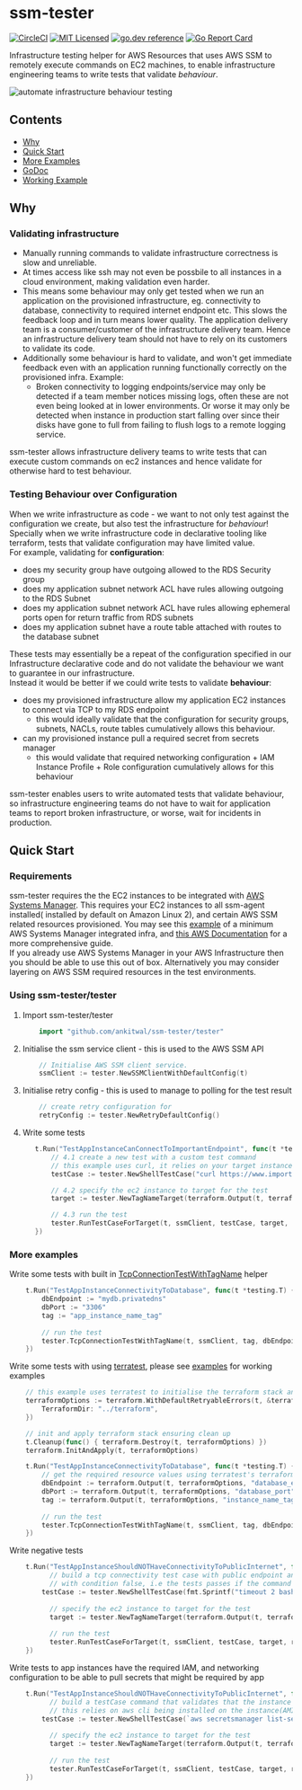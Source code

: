 # ssm-tester
[![CircleCI](https://circleci.com/gh/ankitwal/ssm-tester/tree/main.svg?style=svg)](https://circleci.com/gh/ankitwal/ssm-tester/tree/main)
[![MIT Licensed](https://img.shields.io/badge/license-MIT-blue.svg)](https://raw.githubusercontent.com/ankitwal/ssm-tester/main/LICENSE)
[![go.dev reference](https://img.shields.io/badge/go.dev-reference-007d9c?logo=go&logoColor=white&style=flat-square)](https://pkg.go.dev/mod/github.com/ankitwal/ssm-tester/tester?tab=overview)
[![Go Report Card](https://goreportcard.com/badge/github.com/ankitwal/ssm-tester)](https://goreportcard.com/report/github.com/ankitwal/ssm-tester)


Infrastructure testing helper for AWS Resources that uses AWS SSM to remotely execute commands on EC2 machines, to enable infrastructure engineering teams to write 
tests that validate *behaviour*.

![automate infrastructure behaviour testing](https://i.ibb.co/cgbthDN/terminal-screenshot.png)

## Contents 

- [Why](#why)
- [Quick Start](#quick-start)
- [More Examples](#more-examples)
- [GoDoc](https://pkg.go.dev/github.com/ankitwal/ssm-tester/tester)
- [Working Example](./examples/simple-example/README.md)

## Why 

### Validating infrastructure

* Manually running commands to validate infrastructure correctness is slow and unreliable.
* At times access like ssh may not even be possbile to all instances in a cloud environment, making validation even harder.
* This means some behaviour may only get tested when we run an application on the provisioned infrastructure, eg. connectivity to database, connectivity to required internet endpoint etc.
This slows the feedback loop and in turn means lower quality. The application delivery team is a consumer/customer of the infrastructure delivery team. 
Hence an infrastructure delivery team should not have to rely on its customers to validate its code.
* Additionally some behaviour is hard to validate, and won't get immediate feedback even with an application running functionally correctly on the provisioned infra. Example:
    * Broken connectivity to logging endpoints/service may only be detected if a team member notices missing logs, often these are not even being looked at in lower environments. Or worse it may only be detected when instance in production start falling over since their disks have gone to full from failing to flush logs to a remote logging service.

ssm-tester allows infrastructure delivery teams to write tests that can execute custom commands on ec2 instances and hence validate for otherwise hard to test behaviour.

### Testing Behaviour over Configuration 
When we write infrastructure as code - we want to not only test against the configuration we create, but also test the infrastructure for *behaviour*!
Specially when we write infrastructure code in declarative tooling like terraform, tests that validate configuration may have limited value.  
For example, validating for **configuration**:  
* does my security group have outgoing allowed to the RDS Security group
* does my application subnet network ACL have rules allowing outgoing to the RDS Subnet
* does my application subnet network ACL have rules allowing ephemeral ports open for return traffic from RDS subnets
* does my application subnet have a route table attached with routes to the database subnet 

These tests may essentially be a repeat of the configuration specified in our Infrastructure declarative code
and do not validate the behaviour we want to guarantee in our infrastructure.  
Instead it would be better if we could write tests to validate **behaviour**: 
* does my provisioned infrastructure allow my application EC2 instances to connect via TCP to my RDS endpoint 
    * this would ideally validate that the configuration for security groups, subnets, NACLs, route tables cumulatively allows this behaviour.  
* can my provisioned instance pull a required secret from secrets manager
    * this would validate that required networking configuration + IAM Instance Profile + Role configuration cumulatively allows for this behaviour 

ssm-tester enables users to write automated tests that validate behaviour, so infrastructure engineering teams do not have to wait for application teams to report
broken infrastructure, or worse, wait for incidents in production. 

## Quick Start 

### Requirements 

ssm-tester requires the the EC2 instances to be integrated with [AWS Systems Manager](https://aws.amazon.com/systems-manager/). 
This requires your EC2 instances to all ssm-agent installed( installed by default on Amazon Linux 2), and certain AWS SSM related resources provisioned. 
You may see this [example](examples/simple-example/terraform/main.tf) of a minimum AWS Systems Manager integrated infra, and 
[this AWS Documentation](https://docs.aws.amazon.com/systems-manager/latest/userguide/systems-manager-setting-up.html) for a more comprehensive guide.  
If you already use AWS Systems Manager in your AWS Infrastructure then you should be able to use this out of box. Alternatively you may
consider layering on AWS SSM required resources in the test environments.

### Using ssm-tester/tester

1. Import ssm-tester/tester
    ```go
    	import "github.com/ankitwal/ssm-tester/tester"
    ```
2. Initialise the ssm service client - this is used to the AWS SSM API
    ```go
    	// Initialise AWS SSM client service.
    	ssmClient := tester.NewSSMClientWithDefaultConfig(t)
    ```
3. Initialise retry config - this is used to manage to polling for the test result
    ```go
    	// create retry configuration for
	    retryConfig := tester.NewRetryDefaultConfig()
    ```
4. Write some tests  
    ```go
       t.Run("TestAppInstanceCanConnectToImportantEndpoint", func(t *testing.T) {   
           // 4.1 create a new test with a custom test command
           // this example uses curl, it relies on your target instances having curl installed
           testCase := tester.NewShellTestCase("curl https://www.importantendpoint.com --max-time=2", true)
   
           // 4.2 specify the ec2 instance to target for the test
           target := tester.NewTagNameTarget(terraform.Output(t, terraformOptions, "app_instance_name_tag"))
   
           // 4.3 run the test 
           tester.RunTestCaseForTarget(t, ssmClient, testCase, target, retryConfig)   
       })
    ```
### More examples 

Write some tests with built in [TcpConnectionTestWithTagName](https://pkg.go.dev/github.com/ankitwal/ssm-tester/tester#TcpConnectionTestWithNameTag) helper 
 
```go
    t.Run("TestAppInstanceConnectivityToDatabase", func(t *testing.T) {
        dbEndpoint := "mydb.privatedns" 
        dbPort := "3306" 
        tag := "app_instance_name_tag" 
   
        // run the test
        tester.TcpConnectionTestWithTagName(t, ssmClient, tag, dbEndpoint, dbPort, retryConfig)
    })
```
   
Write some tests with using [terratest](https://terratest.gruntwork.io), please see [examples](examples/simple-example/) for working examples 

```go
	// this example uses terratest to initialise the terraform stack and get output value
	terraformOptions := terraform.WithDefaultRetryableErrors(t, &terraform.Options{
		TerraformDir: "../terraform",
	})

	// init and apply terraform stack ensuring clean up
	t.Cleanup(func() { terraform.Destroy(t, terraformOptions) })
	terraform.InitAndApply(t, terraformOptions)

    t.Run("TestAppInstanceConnectivityToDatabase", func(t *testing.T) {
        // get the required resource values using terratest's terraform module
        dbEndpoint := terraform.Output(t, terraformOptions, "database_endpoint")
        dbPort := terraform.Output(t, terraformOptions, "database_port")
        tag := terraform.Output(t, terraformOptions, "instance_name_tag")
   
        // run the test 
        tester.TcpConnectionTestWithTagName(t, ssmClient, tag, dbEndpoint, dbPort, retryConfig)    
    })
``` 

Write negative tests
```go
    t.Run("TestAppInstanceShouldNOTHaveConnectivityToPublicInternet", func(t *testing.T) {
          // build a tcp connectivity test case with public endpoint and port, 
          // with condition false, i.e the tests passes if the command fails on all target instances
    	testCase := tester.NewShellTestCase(fmt.Sprintf("timeout 2 bash -c '</dev/tcp/%s/%s'", "www.example.com", "443"), false)
   
          // specify the ec2 instance to target for the test
          target := tester.NewTagNameTarget(terraform.Output(t, terraformOptions, "instance_name_tag"))
   
          // run the test
          tester.RunTestCaseForTarget(t, ssmClient, testCase, target, retryConfig)
    })
```
   
Write tests to app instances have the required IAM, and networking configuration to be able to pull secrets that might be required by app
```go
    t.Run("TestAppInstanceShouldNOTHaveConnectivityToPublicInternet", func(t *testing.T) {
          // build a testCase command that validates that the instance has networking and IAM access to a secret that will be required by the application 
          // this relies on aws cli being installed on the instance(AMI) being targeted.  
    	testCase := tester.NewShellTestCase(`aws secretsmanager list-secret-version-ids --secret-id "secret-required-by-app"`), true)
   
          // specify the ec2 instance to target for the test
          target := tester.NewTagNameTarget(terraform.Output(t, terraformOptions, "instance_name_tag"))
   
          // run the test
          tester.RunTestCaseForTarget(t, ssmClient, testCase, target, retryConfig)
    })
```
